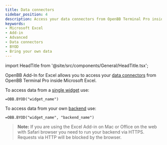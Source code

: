 ```yaml
---
title: Data connectors
sidebar_position: 4
description: Access your data connectors from OpenBB Terminal Pro inside OpenBB Add-in for Excel.
keywords:
- Microsoft Excel
- Add-in
- Advanced
- Data connectors
- BYOD
- Bring your own data
---
```


<!-- markdownlint-disable MD033 -->
import HeadTitle from '@site/src/components/General/HeadTitle.tsx';

<HeadTitle title="Data connectors | OpenBB Add-in for Excel Docs" />

OpenBB Add-In for Excel allows you to access your [data connectors](https://docs.openbb.co/pro/main-menu/data-connectors) from OpenBB Terminal Pro inside Microsoft Excel.

To access data from a [single widget](https://docs.openbb.co/pro/main-menu/data-connectors/single-widget) use:

```excel
=OBB.BYOD("widget_name")
```

To access data from your own [backend](https://docs.openbb.co/pro/main-menu/data-connectors/integrate-your-own-backend) use:

```excel
=OBB.BYOD("widget_name", "backend_name")
```

> **Note:** If you are using the Excel Add-in on Mac or Office on the web with Safari browser you need to run your backend via HTTPS. Requests via HTTP will be blocked by the browser.
